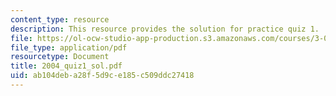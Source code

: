 ```yaml
---
content_type: resource
description: This resource provides the solution for practice quiz 1.
file: https://ol-ocw-studio-app-production.s3.amazonaws.com/courses/3-034-organic-biomaterials-chemistry-fall-2005/ab104deba28f5d9ce185c509ddc27418_2004_quiz1_sol.pdf
file_type: application/pdf
resourcetype: Document
title: 2004_quiz1_sol.pdf
uid: ab104deb-a28f-5d9c-e185-c509ddc27418
---
```

